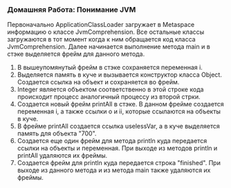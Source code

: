 ### Домашняя Работа: Понимание JVM ###
Первоначально ApplicationClassLoader загружает в Metaspace информацию о классе JvmComprehension. Все остальные классы 
загружаются в тот момент когда к ним обращается код класса JvmComprehension.
Далее начинается выполнение метода main и в стэке выделяется фрейм для данного метода.

1. В вышеупомянутый фрейм в стэке сохраняется переменная i.
2. Выделяется память в куче и вызывается конструктор класса Object. Создается ссылка на объект и сохраняется во фрейм.
3. Integer является объектом соответственно в этой строке кода происходит процесс аналогичный процессу из второй стрки.
4. Создается новый фрейм printAll в стэке. В данном фрейме создается переменная i, а также ссылки о и ii, 
   которые ссылаются на объекты в куче.
5. В фрейме printAll создается ссылка uselessVar, а в куче выделяется память для объекта "700".
6. Создается еще один фрейм для метода println куда передается ссылки на объекты и переменная. При выходе из методов 
   println и printAll удаляются их фреймы.
7. Создается фрейм для println куда передается строка "finished". При выходе из данного метода и из метода main также 
   удаляются их фреймы.
